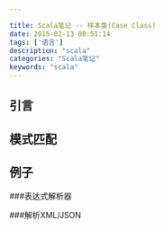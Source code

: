 ```yaml
---

title: Scala笔记 -- 样本类(Case Class)
date: 2015-02-13 00:51:14
tags: ['语言']
description: "scala"
categories: "Scala笔记"
keywords: "scala"
---
```


## 引言

## 模式匹配

## 例子

###表达式解析器

###解析XML/JSON